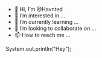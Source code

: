 - 👋 Hi, I’m @Havnted
- 👀 I’m interested in ...
- 🌱 I’m currently learning ...
- 💞️ I’m looking to collaborate on ...
- 📫 How to reach me ...

<!---
Havnted/Havnted is a ✨ special ✨ repository because its `README.md` (this file) appears on your GitHub profile.
You can click the Preview link to take a look at your changes.
--->


System.out.println("Hey");

